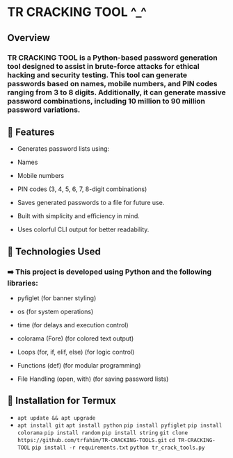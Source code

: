 # TR CRACKING TOOL ^_^

## Overview
### TR CRACKING TOOL is a Python-based password generation tool designed to assist in brute-force attacks for ethical hacking and security testing. This tool can generate passwords based on names, mobile numbers, and PIN codes ranging from 3 to 8 digits. Additionally, it can generate massive password combinations, including 10 million to 90 million password variations.

## 🧿 Features

- Generates password lists using:

- Names

- Mobile numbers

- PIN codes (3, 4, 5, 6, 7, 8-digit combinations)

- Saves generated passwords to a file for future use.

- Built with simplicity and efficiency in mind.

- Uses colorful CLI output for better readability.

## 🧿 Technologies Used

### ➡️ This project is developed using Python and the following libraries:

- pyfiglet (for banner styling)

- os (for system operations)

- time (for delays and execution control)

- colorama (Fore) (for colored text output)

- Loops (for, if, elif, else) (for logic control)

- Functions (def) (for modular programming)

- File Handling (open, with) (for saving password lists)

## 🧿 Installation for Termux
- ` apt update && apt upgrade `
- ` apt install git `
` apt install python `
` pip install pyfiglet `
` pip install colorama `
` pip install random `
` pip install string `
` git clone https://github.com/trfahim/TR-CRACKING-TOOLS.git `
` cd TR-CRACKING-TOOL `
` pip install -r requirements.txt `
` python tr_crack_tools.py `

